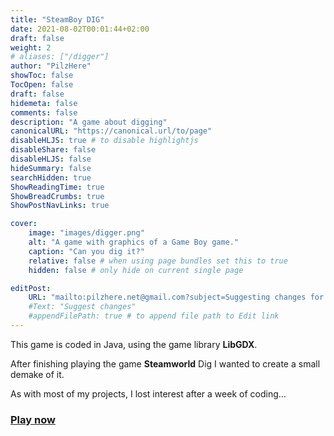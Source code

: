 ```yaml
---
title: "SteamBoy DIG"
date: 2021-08-02T00:01:44+02:00
draft: false
weight: 2
# aliases: ["/digger"]
author: "PilzHere"
showToc: false
TocOpen: false
draft: false
hidemeta: false
comments: false
description: "A game about digging"
canonicalURL: "https://canonical.url/to/page"
disableHLJS: true # to disable highlightjs
disableShare: false
disableHLJS: false
hideSummary: false
searchHidden: true
ShowReadingTime: true
ShowBreadCrumbs: true
ShowPostNavLinks: true

cover:
    image: "images/digger.png"
    alt: "A game with graphics of a Game Boy game."
    caption: "Can you dig it?"
    relative: false # when using page bundles set this to true
    hidden: false # only hide on current single page

editPost:
    URL: "mailto:pilzhere.net@gmail.com?subject=Suggesting changes for "
    #Text: "Suggest changes"
    #appendFilePath: true # to append file path to Edit link
---
```


This game is coded in Java, using the game library **LibGDX**.

After finishing playing the game **Steamworld** Dig I wanted to create a small demake of it.

As with most of my projects, I lost interest after a week of coding...

### [Play now](/games/digger/play-digger)
